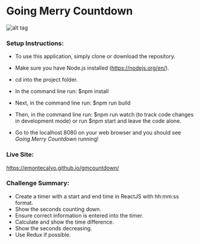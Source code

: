 
# Going Merry Countdown

![alt tag](./images/clock.png "Going Merry Coding Challenge")

### Setup Instructions:

* To use this application, simply clone or download the repository.

* Make sure you have Node.js installed (https://nodejs.org/en/).

* cd into the project folder.

* In the command line run: $npm install

* Next, in the command line run: $npm run build

* Then, in the command line run: $npm run watch (to track code changes in development mode) or run $npm start and leave the code alone.

* Go to the localhost 8080 on your web browser and you should see *Going Merry Countdown* running!


### Live Site:
https://emontecalvo.github.io/gmcountdown/

### Challenge Summary:

* Create a timer with a start and end time in ReactJS with hh:mm:ss format.
* Show the seconds counting down.
* Ensure correct information is entered into the timer.
* Calculate and show the time difference.
* Show the seconds decreasing.
* Use Redux if possible.


